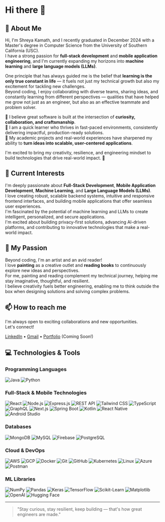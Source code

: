 # Hi there 👋

## 🚀 About Me
Hi, I'm Shreya Kamath, and I recently graduated in December 2024 with a Master's degree in Computer Science from the University of Southern California (USC).  
I have a strong passion for **full-stack development** and **mobile application engineering**, and I'm currently expanding my horizons into **machine learning** and **large language models (LLMs)**.  

One principle that has always guided me is the belief that **learning is the only true constant in life** — it fuels not just my technical growth but also my excitement for tackling new challenges.  
Beyond coding, I enjoy collaborating with diverse teams, sharing ideas, and constantly learning from different perspectives — qualities that have helped me grow not just as an engineer, but also as an effective teammate and problem solver.  

🔹 I believe great software is built at the intersection of **curiosity, collaboration, and craftsmanship**.  
🔹 I am a quick learner who thrives in fast-paced environments, consistently delivering impactful, production-ready solutions.  
🔹 My academic projects and real-world experiences have sharpened my ability to **turn ideas into scalable, user-centered applications**.

I'm excited to bring my creativity, resilience, and engineering mindset to build technologies that drive real-world impact. 🚀

## 🌟 Current Interests
I'm deeply passionate about **Full-Stack Development**, **Mobile Application Development**, **Machine Learning**, and **Large Language Models (LLMs)**.  
I love creating robust, scalable backend systems, intuitive and responsive frontend interfaces, and building mobile applications that offer seamless user experiences.  
I'm fascinated by the potential of machine learning and LLMs to create intelligent, personalized, and secure applications.  
I'm excited about building privacy-first solutions, advancing AI-driven platforms, and contributing to innovative technologies that make a real-world impact.

## 🎨 My Passion
Beyond coding, I'm an artist and an avid reader!  
I love **painting** as a creative outlet and **reading books** to continuously explore new ideas and perspectives.  
For me, painting and reading complement my technical journey, helping me stay imaginative, thoughtful, and resilient.  
I believe creativity fuels better engineering, enabling me to think outside the box when designing solutions and solving complex problems.

## 📫 How to reach me
I'm always open to exciting collaborations and new opportunities.  
Let's connect!

[LinkedIn](https://www.linkedin.com/in/shreyakamath31) • [Gmail](mailto:kamathshreyasa31@gmail.com) • [Portfolio](#) (Coming Soon!)

## 💻 Technologies & Tools

### Programming Languages
![Java](https://img.shields.io/badge/Java-007396?style=for-the-badge&logo=openjdk&logoColor=white)
![Python](https://img.shields.io/badge/Python-3776AB?style=for-the-badge&logo=python&logoColor=white)

### Full-Stack & Mobile Technologies
![React](https://img.shields.io/badge/React-20232A?style=for-the-badge&logo=react&logoColor=61DAFB)
![Node.js](https://img.shields.io/badge/Node.js-339933?style=for-the-badge&logo=nodedotjs&logoColor=white)
![Express.js](https://img.shields.io/badge/Express.js-000000?style=for-the-badge&logo=express&logoColor=white)
![REST API](https://img.shields.io/badge/REST%20API-FF6F00?style=for-the-badge&logo=fastapi&logoColor=white)
![Tailwind CSS](https://img.shields.io/badge/Tailwind_CSS-06B6D4?style=for-the-badge&logo=tailwindcss&logoColor=white)
![TypeScript](https://img.shields.io/badge/TypeScript-007ACC?style=for-the-badge&logo=typescript&logoColor=white)
![GraphQL](https://img.shields.io/badge/GraphQL-E10098?style=for-the-badge&logo=graphql&logoColor=white)
![Next.js](https://img.shields.io/badge/Next.js-000000?style=for-the-badge&logo=nextdotjs&logoColor=white)
![Spring Boot](https://img.shields.io/badge/Spring_Boot-6DB33F?style=for-the-badge&logo=springboot&logoColor=white)
![Kotlin](https://img.shields.io/badge/Kotlin-0095D5?style=for-the-badge&logo=kotlin&logoColor=white)
![React Native](https://img.shields.io/badge/React_Native-20232A?style=for-the-badge&logo=react&logoColor=61DAFB)
![Android Studio](https://img.shields.io/badge/Android_Studio-3DDC84?style=for-the-badge&logo=androidstudio&logoColor=white)

### Databases
![MongoDB](https://img.shields.io/badge/MongoDB-47A248?style=for-the-badge&logo=mongodb&logoColor=white)
![MySQL](https://img.shields.io/badge/MySQL-4479A1?style=for-the-badge&logo=mysql&logoColor=white)
![Firebase](https://img.shields.io/badge/Firebase-FFCA28?style=for-the-badge&logo=firebase&logoColor=black)
![PostgreSQL](https://img.shields.io/badge/PostgreSQL-4169E1?style=for-the-badge&logo=postgresql&logoColor=white)

### Cloud & DevOps
![AWS](https://img.shields.io/badge/AWS-232F3E?style=for-the-badge&logo=amazonaws&logoColor=white)
![GCP](https://img.shields.io/badge/GCP-4285F4?style=for-the-badge&logo=googlecloud&logoColor=white)
![Docker](https://img.shields.io/badge/Docker-2496ED?style=for-the-badge&logo=docker&logoColor=white)
![Git](https://img.shields.io/badge/git-%23F05033.svg?style=for-the-badge&logo=git&logoColor=white)
![GitHub](https://img.shields.io/badge/github-%23121011.svg?style=for-the-badge&logo=github&logoColor=white)
![Kubernetes](https://img.shields.io/badge/Kubernetes-326CE5?style=for-the-badge&logo=kubernetes&logoColor=white)
![Linux](https://img.shields.io/badge/Linux-FCC624?style=for-the-badge&logo=linux&logoColor=black)
![Azure](https://img.shields.io/badge/Azure-0078D4?style=for-the-badge&logo=microsoftazure&logoColor=white)
![Postman](https://img.shields.io/badge/Postman-FF6C37?style=for-the-badge&logo=postman&logoColor=white)

### ML Libraries
![NumPy](https://img.shields.io/badge/NumPy-013243?style=for-the-badge&logo=numpy&logoColor=white)
![Pandas](https://img.shields.io/badge/Pandas-150458?style=for-the-badge&logo=pandas&logoColor=white)
![Keras](https://img.shields.io/badge/Keras-D00000?style=for-the-badge&logo=keras&logoColor=white)
![TensorFlow](https://img.shields.io/badge/TensorFlow-FF6F00?style=for-the-badge&logo=tensorflow&logoColor=white)
![Scikit-Learn](https://img.shields.io/badge/Scikit--Learn-F7931E?style=for-the-badge&logo=scikit-learn&logoColor=white)
![Matplotlib](https://img.shields.io/badge/Matplotlib-11557C?style=for-the-badge&logo=matplotlib&logoColor=white)
![OpenAI](https://img.shields.io/badge/OpenAI-412991?style=for-the-badge&logo=openai&logoColor=white)
![Hugging Face](https://img.shields.io/badge/HuggingFace-FFD21F?style=for-the-badge&logo=huggingface&logoColor=black)

---

> "Stay curious, stay resilient, keep building — that's how great engineers are made."
